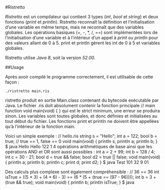 #Ristretto

*Ristretto* est un compilateur qui contient 3 types (*int*, *bool* et *string*) et deux fonctions (*print* et *println*). Ristretto reconnaît la définition et l’initialisation d’une variable en même temps, mais ne reconnaît que des variables globales. Les opérations basiques (+, -, *, /, ==) sont implémentées lors de l’initialisation d’une variable et à l’intérieur d’un appel à *print* ou *println* pour des valeurs allant de 0 à 5. print et println gèrent les int de 0 à 5 et variables globales.

Ristretto utilise *Java 8*, soit la version *52.00*.

##Usage

Après avoir compilé le programme correctement, il est utilisable de cette façon : 
```
./ristretto main.ris
```
ristretto produit en sortie Main.class contenant du bytecode exécutable par Java.
Le fichier .ris doit absolument contenir la fonction principale
// main function
void main(void) {
}
qui est le strict minimum, une erreur se produira sinon. Les variables sont toutes globales, et
donc définies et initialisées au tout début du fichier. Les fonctions print et println ne doivent
être appellées qu’à l’intérieur de la fonction main.

Voici un simple exemple :
// hello.ris
string s = "Hello";
int a = 122;
bool b = true; // true == 1, false == 0
void main(void) {
println s;
println a;
println b;
}
$ java Hello
Hello
122
1
4 opérations arithmétiques de base ainsi que les opérations AND et OR sont aussi possibles :
int a = 2 + 99;
int b = 128 / 4;
int c = 30 - 21;
bool d = true && false;
bool d2 = true || false;
void main(void) {
println a;
println b;
println c;
print d;
print d2;
}
$ java Test
101
32
9
01


Des calculs plus complexe sont également compréhensible :
//
36 == 36
int isTrue = ((5 * 3) + (4 * 6) - 3) == (6 * (5 + (true == (97 - 96))));
int b = 3 + (true && true);
void main(void) {
println b;
println isTrue;
}
$ java
